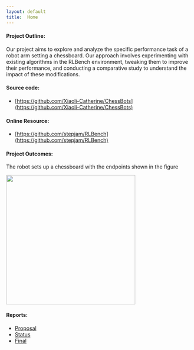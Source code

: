 ```yaml
---
layout: default
title:  Home
---
```

#### Project Outline:

Our project aims to explore and analyze the specific performance task of a robot arm setting a chessboard. Our approach involves experimenting with existing algorithms in the RLBench environment, tweaking them to improve their performance, and conducting a comparative study to understand the impact of these modifications. 

#### Source code: 
- [https://github.com/Xiaoli-Catherine/ChessBots](https://github.com/Xiaoli-Catherine/ChessBots)

#### Online Resource: 
- [https://github.com/stepjam/RLBench](https://github.com/stepjam/RLBench)

#### Project Outcomes:
The robot sets up a chessboard with the endpoints shown in the figure

<img src="https://github.com/user-attachments/assets/34ac1459-e1dc-4b30-975f-1b7c3866e979" width="350">

#### Reports:

- [Proposal](proposal.html)
- [Status](status.html)
- [Final](final.html)


